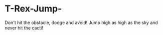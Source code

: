 # T-Rex-Jump-
Don't hit the obstacle, dodge and avoid! Jump high as high as the sky and never hit the cacti!
